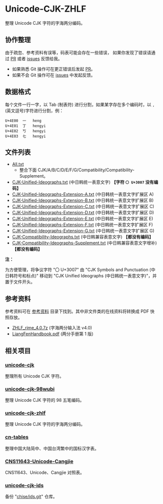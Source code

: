 # Unicode-CJK-ZHLF

整理 Unicode CJK 字符的字海两分编码。

## 协作整理

由于疏忽、参考资料有误等，码表可能会存在一些错误，
如果你发现了错误请通过 [PR] 或者 [issues] 反馈给我。

+ 如果熟悉 Git 操作可在更正错误后发起 [PR]。
+ 如果不会 Git 操作可在 [issues] 中发起反馈。

[PR]: https://github.com/kitty-panics/unicode-cjk-zhlf/pulls
[issues]: https://github.com/kitty-panics/unicode-cjk-zhlf/issues

## 数据格式

每个文件一行一字，以 Tab (制表符) 进行分割，如果某字存在多个编码时，以
`,`(英文逗号)字符进行分割，例：

```Text
U+4E00	一	heng
U+4E01	丁	hengyi
U+4E02	丂	hengyi
U+4E03	七	hengyi
```

## 文件列表

+ [All.txt]
    + 整合下面 CJK/A/B/C/D/E/F/G/Compatibility/Compatibility-Supplement。
+ [CJK-Unified-Ideographs.txt] (中日韩统一表意文字) **【字符 `〇 U+3007` 没有编码】**
+ [CJK-Unified-Ideographs-Extension-A.txt] (中日韩统一表意文字扩展区 A)
+ [CJK-Unified-Ideographs-Extension-B.txt] (中日韩统一表意文字扩展区 B)
+ [CJK-Unified-Ideographs-Extension-C.txt] (中日韩统一表意文字扩展区 C)
+ [CJK-Unified-Ideographs-Extension-D.txt] (中日韩统一表意文字扩展区 D)
+ [CJK-Unified-Ideographs-Extension-E.txt] (中日韩统一表意文字扩展区 E)
+ [CJK-Unified-Ideographs-Extension-F.txt] (中日韩统一表意文字扩展区 F)
+ [CJK-Unified-Ideographs-Extension-G.txt] (中日韩统一表意文字扩展区 G)
+ [CJK-Compatibility-Ideographs.txt] (中日韩兼容表意文字) **【都没有编码】**
+ [CJK-Compatibility-Ideographs-Supplement.txt] (中日韩兼容表意文字增补) **【都没有编码】**

**注：**

为方便管理，将争议字符 "〇 U+3007" 由 "CJK Symbols and Punctuation (中日韩符号和标点)"
移动到 "CJK Unified Ideographs (中日韩统一表意文字)"，并置于文件开头。

[All.txt]: All.txt
[CJK-Unified-Ideographs.txt]: CJK-Unified-Ideographs.txt
[CJK-Unified-Ideographs-Extension-A.txt]: CJK-Unified-Ideographs-Extension-A.txt
[CJK-Unified-Ideographs-Extension-B.txt]: CJK-Unified-Ideographs-Extension-B.txt
[CJK-Unified-Ideographs-Extension-C.txt]: CJK-Unified-Ideographs-Extension-C.txt
[CJK-Unified-Ideographs-Extension-D.txt]: CJK-Unified-Ideographs-Extension-D.txt
[CJK-Unified-Ideographs-Extension-E.txt]: CJK-Unified-Ideographs-Extension-E.txt
[CJK-Unified-Ideographs-Extension-F.txt]: CJK-Unified-Ideographs-Extension-F.txt
[CJK-Unified-Ideographs-Extension-G.txt]: CJK-Unified-Ideographs-Extension-G.txt
[CJK-Compatibility-Ideographs.txt]: CJK-Compatibility-Ideographs.txt
[CJK-Compatibility-Ideographs-Supplement.txt]: CJK-Compatibility-Ideographs-Supplement.txt

## 参考资料

参考资料可在 [参考资料] 目录下找到。其中非文件类的在线资料将转换成 PDF 快照存放。

+ [ZHLF_rime_4.0.7z] (字海两分输入法 v4.0)
+ [LiangFenHandbook.pdf] (两分手册第 1 版)

[参考资料]: 参考资料
[ZHLF_rime_4.0.7z]: http://cheonhyeong.com/File/ZHLF_rime_4.0.7z
[LiangFenHandbook.pdf]: http://cheonhyeong.com/File/LiangFenHandbook.pdf

## 相关项目

### [unicode-cjk]

整理所有 Unicode CJK 字符。

[unicode-cjk]: https://github.com/kitty-panics/unicode-cjk

### [unicode-cjk-98wubi]

整理 Unicode CJK 字符的 98 五笔编码。

[unicode-cjk-98wubi]: https://github.com/kitty-panics/unicode-cjk-98wubi

### [unicode-cjk-zhlf]

整理 Unicode CJK 字符的字海两分编码。

[unicode-cjk-zhlf]: https://github.com/kitty-panics/unicode-cjk-zhlf

### [cn-tables]

整理中国大陆简中、中国台湾繁中的国标汉字表。

[cn-tables]: https://github.com/kitty-panics/cn-tables

### [CNS11643-Unicode-Cangjie]

CNS11643、Unicode、Cangjie 对照表。

[CNS11643-Unicode-Cangjie]: https://github.com/kitty-panics/CNS11643-Unicode-Cangjie

### [unicode-cjk-ids]

备份 "[chise/ids.git]" 仓库。

[unicode-cjk-ids]: https://github.com/kitty-panics/unicode-cjk-ids
[chise/ids.git]: http://git.chise.org/git/chise/ids.git
